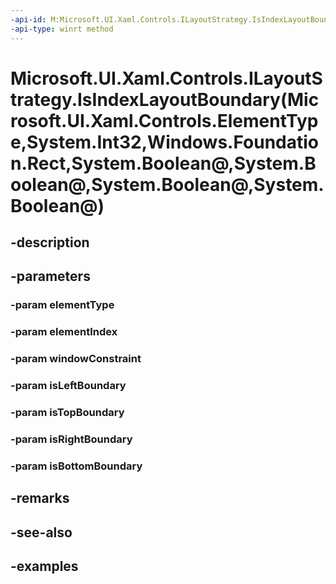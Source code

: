 ```yaml
---
-api-id: M:Microsoft.UI.Xaml.Controls.ILayoutStrategy.IsIndexLayoutBoundary(Microsoft.UI.Xaml.Controls.ElementType,System.Int32,Windows.Foundation.Rect,System.Boolean@,System.Boolean@,System.Boolean@,System.Boolean@)
-api-type: winrt method
---
```


# Microsoft.UI.Xaml.Controls.ILayoutStrategy.IsIndexLayoutBoundary(Microsoft.UI.Xaml.Controls.ElementType,System.Int32,Windows.Foundation.Rect,System.Boolean@,System.Boolean@,System.Boolean@,System.Boolean@)

<!--
public void IsIndexLayoutBoundary (Microsoft.UI.Xaml.Controls.ElementType elementType, int elementIndex, Windows.Foundation.Rect windowConstraint, out bool isLeftBoundary, out bool isTopBoundary, out bool isRightBoundary, out bool isBottomBoundary);
-->


## -description

## -parameters

### -param elementType

### -param elementIndex

### -param windowConstraint

### -param isLeftBoundary

### -param isTopBoundary

### -param isRightBoundary

### -param isBottomBoundary

## -remarks

## -see-also

## -examples


